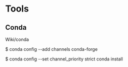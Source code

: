 # Tools

## Conda
Wiki/conda

$ conda config --add channels conda-forge

$ conda config --set channel_priority strict conda install

